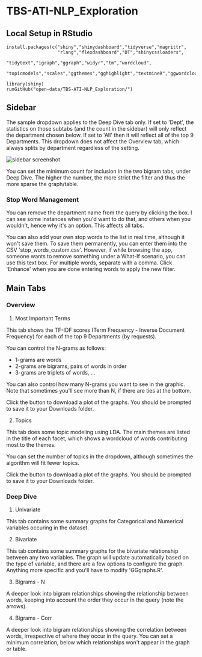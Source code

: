 # TBS-ATI-NLP_Exploration

## Local Setup in RStudio


```
install.packages(c("shiny","shinydashboard","tidyverse","magrittr",
                   "rlang","flexdashboard","DT","shinycssloaders",
                   "tidytext","igraph","ggraph","widyr","tm","wordcloud",
                   "topicmodels","scales","ggthemes","gghighlight","textmineR","ggwordcloud"))
                   
library(shiny)
runGitHub("open-data/TBS-ATI-NLP_Exploration/")

```

## Sidebar

The sample dropdown applies to the Deep Dive tab only. If set to 'Dept', the statistics on those subtabs (and the count in the sidebar) will only reflect the department chosen below. If set to 'All' then it will reflect all of the top 9 Departments. This dropdown does not affect the Overview tab, which always splits by department regardless of the setting. 

![sidebar screenshot](https://github.com/PatLittle/TBS-ATI-NLP_Exploration/blob/master/screen_shots/ATI-NLP-01.PNG)

You can set the minimum count for inclusion in the two bigram tabs, under Deep Dive. The higher the number, the more strict the filter and thus the more sparse the graph/table. 

### Stop Word Management

You can remove the department name from the query by clicking the box. I can see some instances when you'd want to do that, and others when you wouldn't, hence why it's an option. This affects all tabs.

You can also add your own stop words to the list in real time, although it won't save them. To save them permanently, you can enter them into the CSV 'stop_words_custom.csv'. However, if while browsing the app, someone wants to remove something under a What-If scenario, you can use this text box. For multiple words, separate with a comma. Click 'Enhance' when you are done entering words to apply the new filter.

## Main Tabs

### Overview

1. Most Important Terms

This tab shows the TF-IDF scores (Term Frequency - Inverse Document Frequency) for each of the top 9 Departments (by requests). 

You can control the N-grams as follows:

- 1-grams are words
- 2-grams are bigrams, pairs of words in order
- 3-grams are triplets of words, ...

You can also control how many N-grams you want to see in the graphic. Note that sometimes you'll see more than N, if there are ties at the bottom.

Click the button to download a plot of the graphs. You should be prompted to save it to your Downloads folder.

2. Topics 

This tab does some topic modeling using LDA. The main themes are listed in the title of each facet, which shows a wordcloud of words contributing most to the themes. 

You can set the number of topics in the dropdown, although sometimes the algorithm will fit fewer topics. 

Click the button to download a plot of the graphs. You should be prompted to save it to your Downloads folder.

### Deep Dive

1. Univariate

This tab contains some summary graphs for Categorical and Numerical variables occuring in the dataset. 

2. Bivariate

This tab contains some summary graphs for the bivariate relationship between any two variables. The graph will update automatically based on the type of variable, and there are a few options to configure the graph. Anything more specific and you'll have to modify 'GGgraphs.R'. 

3. Bigrams - N

A deeper look into bigram relationships showing the relationship between words, keeping into account the order they occur in the query (note the arrows). 

4. Bigrams - Corr

A deeper look into bigram relationships showing the correlation between words, irrespective of where they occur in the query. You can set a minimum correlation, below which relationships won't appear in the graph or table. 
